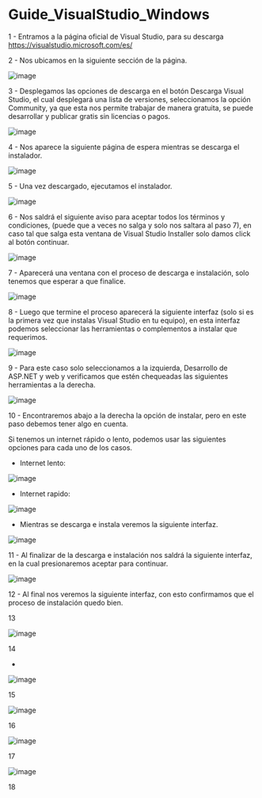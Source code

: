 # Guide_VisualStudio_Windows


1 - Entramos a la página oficial de Visual Studio, para su descarga 
https://visualstudio.microsoft.com/es/

2 - Nos ubicamos en la siguiente sección de la página.

![image](https://user-images.githubusercontent.com/54609399/156055492-a0c7c051-8db5-45d8-94de-9f8d82a125ea.png)

3 - Desplegamos las opciones de descarga en el botón Descarga Visual Studio, el cual desplegará una lista de versiones, seleccionamos la opción Community, ya que esta nos permite trabajar de manera gratuita, se puede desarrollar y publicar gratis sin licencias o pagos.

![image](https://user-images.githubusercontent.com/54609399/156056211-8830e6a4-748b-4321-a0f7-a6aeb8d4174b.png)

4 - Nos aparece la siguiente página de espera mientras se descarga el instalador.

![image](https://user-images.githubusercontent.com/54609399/156056559-b98438ea-ba76-42c0-904a-60f2f6789a8b.png)

5 - Una vez descargado, ejecutamos el instalador.

![image](https://user-images.githubusercontent.com/54609399/156056741-b4868f4f-0405-48ea-b954-5448e439e89a.png)

6 - Nos saldrá el siguiente aviso para aceptar todos los términos y condiciones, (puede que a veces no salga y solo nos saltara al paso 7), en caso tal que salga esta ventana de Visual Studio Installer solo damos click al botón continuar.

![image](https://user-images.githubusercontent.com/54609399/156056942-e6b4a635-d87d-4c44-9b04-bd4b70691bce.png)

7 - Aparecerá una ventana con el proceso de descarga e instalación, solo tenemos que esperar a que finalice.

![image](https://user-images.githubusercontent.com/54609399/156057066-69b3743a-918d-4e74-a141-4d56c85bd337.png)

8 - Luego que termine el proceso aparecerá la siguiente interfaz (solo si es la primera vez que instalas Visual Studio en tu equipo), en esta interfaz podemos seleccionar las herramientas o complementos a instalar que requerimos.

![image](https://user-images.githubusercontent.com/54609399/156057199-4ca91fef-df28-4448-99f1-957dfba768a5.png)

9 - Para este caso solo seleccionamos a la izquierda, Desarrollo de ASP.NET y web y verificamos que estén chequeadas las siguientes herramientas a la derecha.

![image](https://user-images.githubusercontent.com/54609399/156058090-29603f35-e93f-4c91-baff-78b67fd25641.png)

10 - Encontraremos abajo a la derecha la opción de instalar, pero en este paso debemos tener algo en cuenta.

Si tenemos un internet rápido o lento, podemos usar las siguientes opciones para cada uno de los casos.

- Internet lento:

![image](https://user-images.githubusercontent.com/54609399/156058585-60081af1-4293-4ba4-a5af-fd093b1e4567.png)

- Internet rapido: 

![image](https://user-images.githubusercontent.com/54609399/156058870-d25a7851-f264-4feb-9305-9104aab3a0f6.png)

- Mientras se descarga e instala veremos la siguiente interfaz.

![image](https://user-images.githubusercontent.com/54609399/156058739-4756f771-2f08-41d6-9f1a-023ca641ce40.png)

11 - Al finalizar de la descarga e instalación nos saldrá la siguiente interfaz, en la cual presionaremos aceptar para continuar.

![image](https://user-images.githubusercontent.com/54609399/156060529-f8b00cfa-bda2-4e5b-a92c-ffd0fdc24e95.png)

12 - Al final nos veremos la siguiente interfaz, con esto confirmamos que el proceso de instalación quedo bien.


13

![image](https://user-images.githubusercontent.com/54609399/156061332-8e39afcc-498c-49f6-a64c-c6f04840db9e.png)

14 

-

![image](https://user-images.githubusercontent.com/54609399/156061724-22969dca-c150-4e06-85b0-b3a7ef34cd8f.png)


15

![image](https://user-images.githubusercontent.com/54609399/156062009-71d91b0b-fff2-418c-95dd-37f1db429e91.png)


16

![image](https://user-images.githubusercontent.com/54609399/156062240-c1d2ba3c-21ba-4576-b58a-410cc1d90953.png)


17 

![image](https://user-images.githubusercontent.com/54609399/156063763-65d98a2e-3ca3-416f-b05e-3e581ae2203e.png)

18


